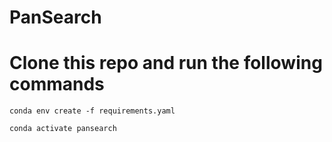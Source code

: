 # PanSearch

# Clone this repo and run the following commands

`conda env create -f requirements.yaml`

`conda activate pansearch`
